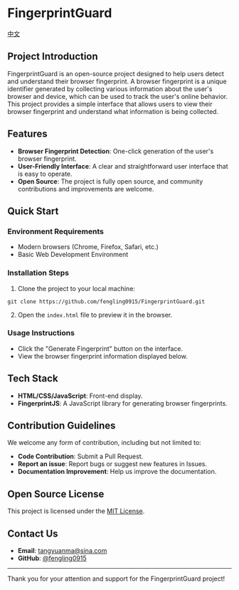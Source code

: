 # FingerprintGuard
[中文](https://github.com/fengling0915/FingerprintGuard/blob/main/README-ZH.md)

## Project Introduction

FingerprintGuard is an open-source project designed to help users detect and understand their browser fingerprint. A browser fingerprint is a unique identifier generated by collecting various information about the user's browser and device, which can be used to track the user's online behavior. This project provides a simple interface that allows users to view their browser fingerprint and understand what information is being collected.

## Features

- **Browser Fingerprint Detection**: One-click generation of the user's browser fingerprint.
- **User-Friendly Interface**: A clear and straightforward user interface that is easy to operate.
- **Open Source**: The project is fully open source, and community contributions and improvements are welcome.

## Quick Start

### Environment Requirements

- Modern browsers (Chrome, Firefox, Safari, etc.)
- Basic Web Development Environment

### Installation Steps

1. Clone the project to your local machine:



```
git clone https://github.com/fengling0915/FingerprintGuard.git
```



2. Open the `index.html` file to preview it in the browser.

### Usage Instructions

- Click the "Generate Fingerprint" button on the interface.
- View the browser fingerprint information displayed below.

## Tech Stack

- **HTML/CSS/JavaScript**: Front-end display.
- **FingerprintJS**: A JavaScript library for generating browser fingerprints.

## Contribution Guidelines

We welcome any form of contribution, including but not limited to:

- **Code Contribution**: Submit a Pull Request.
- **Report an issue**: Report bugs or suggest new features in Issues.
- **Documentation Improvement**: Help us improve the documentation.

## Open Source License

This project is licensed under the [MIT License](LICENSE).

## Contact Us

- **Email**: [tangyuanma@sina.com](mailto:tangyuanma@sina.com)
- **GitHub**: [@fengling0915](https://github.com/fengling0915)

---

Thank you for your attention and support for the FingerprintGuard project!